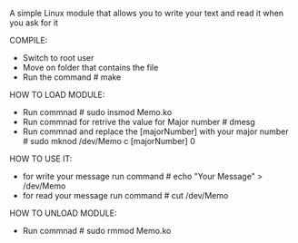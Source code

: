 A simple Linux module that allows you to write your text and read it when you ask for it


COMPILE:
* Switch to root user
* Move on folder that contains the file
* Run the command  # make

HOW TO LOAD MODULE:
* Run commnad # sudo insmod Memo.ko
* Run commnad for retrive the value for Major number   # dmesg  
* Run commnad and replace the [majorNumber] with your major number # sudo mknod /dev/Memo c [majorNumber] 0 


HOW TO USE IT:
* for write your message  run command # echo "Your Message" > /dev/Memo
* for read  your message  run command # cut /dev/Memo

HOW TO UNLOAD MODULE:
* Run commnad # sudo rmmod Memo.ko


